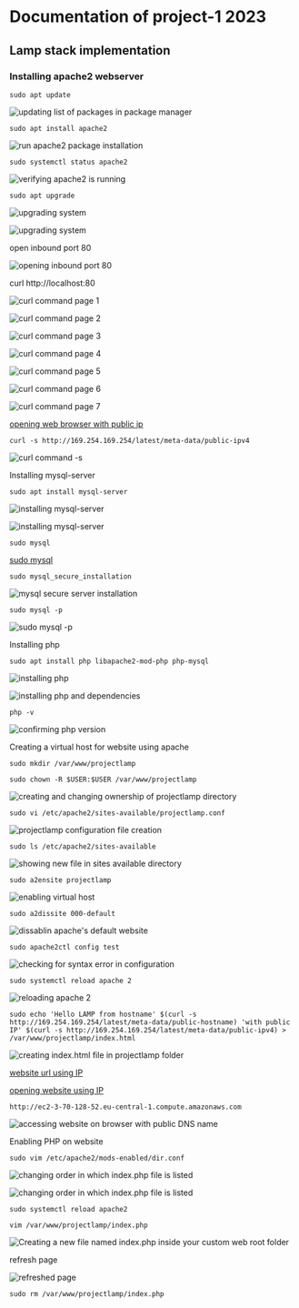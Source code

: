 # Documentation of project-1 2023

## Lamp stack implementation

### Installing apache2 webserver

`sudo apt update`

![updating list of packages in package manager](./images/apache-sudo-apt-update.png)

`sudo apt install apache2`

![run apache2 package installation](./images/sudo-apt-install-apache-2.png)

`sudo systemctl status apache2`

![verifying apache2 is running](./images/sudo-systemctl-status-apache2.png)

`sudo apt upgrade`

![upgrading system](./images/sudo-apt-upgrade.png)

![upgrading system](./images/sudo-apt-upgrade-2.png)

open inbound port 80

![opening inbound port 80](./images/opening-inbound-port-80.png)

curl http://localhost:80

![curl command page 1](./images/curl-command-1.png)

![curl command page 2](./images/curl-command-2.png)

![curl command page 3](./images/curl-command-3.png)

![curl command page 4](./images/curl-command-4.png)

![curl command page 5](./images/curl-command-5.png)

![curl command page 6](./images/curl-command-6.png)

![curl command page 7](./images/curl-command-7.png)

[opening web browser with public ip](./images/public-ip-on-browser-apache2-default-page.png)

`curl -s http://169.254.169.254/latest/meta-data/public-ipv4`

![curl command -s](./images/curl-command-s.png)

Installing mysql-server

`sudo apt install mysql-server`

![installing mysql-server](./images/installing-mysql-server-image1.png)

![installing mysql-server](./images/installing-mysql-server-image2.png)

`sudo mysql`

[sudo mysql](./images/sudo-mysql.png)

`sudo mysql_secure_installation`

![mysql secure server installation](./images/sudo-mysql-secure-server-installation.png)

`sudo mysql -p`

![sudo mysql -p](./images/sudo-mysql--p.png)

Installing php

`sudo apt install php libapache2-mod-php php-mysql`

![installing php](./images/installing-php-1.png)

![installing php and dependencies](./images/installing-php-and-dependencies.png)

`php -v`

![confirming php version](./images/php--v.png)

Creating a virtual host for website using apache

`sudo mkdir /var/www/projectlamp`

`sudo chown -R $USER:$USER /var/www/projectlamp`

![creating and changing ownership of projectlamp directory](./images/creating-and-changing-ownwership-of-directory-projectlamp.png)

`sudo vi /etc/apache2/sites-available/projectlamp.conf`

![projectlamp configuration file creation](./images/projectlamp-config-file.png)

`sudo ls /etc/apache2/sites-available`

![showing new file in sites available directory](./images/sites-available-directory.png)

`sudo a2ensite projectlamp`

![enabling virtual host](./images/enabling-virtual-host.png)

`sudo a2dissite 000-default`

![dissablin apache's default website](./images/dissabling-apaches-default-website.png)

`sudo apache2ctl config test`

![checking for syntax error in configuration](./images/checking-for-syntax-error-in-cofiguration.png)

`sudo systemctl reload apache 2`

![reloading apache 2](./images/reloading-apache2-for-changes-to-take-effect.png)

`sudo echo 'Hello LAMP from hostname' $(curl -s http://169.254.169.254/latest/meta-data/public-hostname) 'with public IP' $(curl -s http://169.254.169.254/latest/meta-data/public-ipv4) > /var/www/projectlamp/index.html`

![creating index.html file in projectlamp folder](./images/creating-index.html-file-in-projectlamp-folder.png)

[website url using IP](http://3.70.128.52:80)

[opening website using IP](./images/opening-website-using-IP.png)

`http://ec2-3-70-128-52.eu-central-1.compute.amazonaws.com`

![accessing website on browser with public DNS name](./images/accessing-website-with-public-DNS.png)

Enabling PHP on website

`sudo vim /etc/apache2/mods-enabled/dir.conf`

![changing order in which index.php file is listed](./images/changing-order-index.php.png)

![changing order in which index.php file is listed](./images/changing-order-index.php-2.png)

`sudo systemctl reload apache2`

`vim /var/www/projectlamp/index.php`

![Creating a new file named index.php inside your custom web root folder](./images/creating-new-index.php-file-inside-custom-web-root.png)

refresh page

![refreshed page](./images/refreshed-page.png)

`sudo rm /var/www/projectlamp/index.php`




























